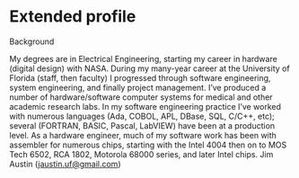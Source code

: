 # Extended profile

Background

My degrees are in Electrical Engineering, starting my career in hardware (digital design) with NASA. During my many-year career at the University of Florida (staff, then faculty) I progressed through software engineering, system engineering, and finally project management. I’ve produced a number of hardware/software computer systems for medical and other academic research labs. In my software engineering practice I’ve worked with numerous languages (Ada, COBOL, APL, DBase, SQL, C/C++, etc); several (FORTRAN, BASIC, Pascal, LabVIEW) have been at a production level. As a hardware engineer, much of my software work has been with assembler for numerous chips, starting with the Intel 4004 then on to MOS Tech 6502, RCA 1802, Motorola 68000 series, and later Intel chips.
Jim Austin  (jaustin.uf@gmail.com)
